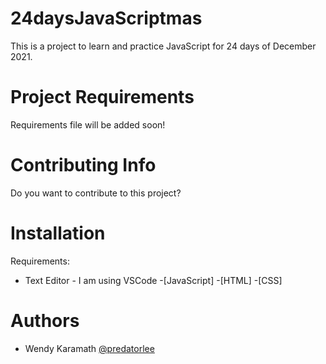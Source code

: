 # 24daysJavaScriptmas

This is a project to learn and practice JavaScript for 24 days of December 2021.

# Project Requirements

Requirements file will be added soon!

# Contributing Info

Do you want to contribute to this project?

# Installation

Requirements:
- Text Editor - I am using VSCode
-[JavaScript] 
-[HTML]
-[CSS]

# Authors
- Wendy Karamath [@predatorlee](https://github.com/predatorlee)
